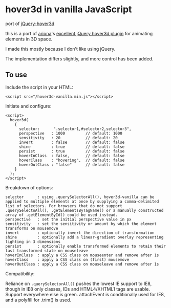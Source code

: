# hover3d in vanilla JavaScript
port of [jQuery-hover3d](https://github.com/ariona/hover3d)

this is a port of [ariona](https://github.com/ariona)'s [excellent jQuery hover3d plugin](https://github.com/ariona/hover3d) for animating elements in 3D space.

I made this mostly because I don't like using jQuery.

The implementation differs slightly, and more control has been added.

To use
------
Include the script in your HTML:

    <script src="/hover3d-vanilla.min.js"></script>

Initiate and configure:

    <script>
      hover3d(
        {
          selector:      ".selector1,#selector2,selector3",
          perspective   : 1000         // default: 1000
          sensitivity   : 20           // default: 20
          invert        : false        // default: false
          shine         : true         // default: false
          persist       : true         // default: false
          hoverInClass  : false,       // default: false
          hoverClass    : "hovering",  // default: false
          hoverOutClass : "false"      // default: false
        }
      );
    </script>

Breakdown of options:

    selector      : using .querySelectorAll(), hover3d-vanilla can be applied to multiple elements at once by supplying a comma-delimited list of selectors. For browsers that do not support .querySelectoAll(), .getElementsByTagName() or a manually constructed array of .getElementById() could be used instead.
    perspective   : set the initial perspective value in px
    sensitivity   : set the sensitivity or amount by which the element transforms on mousemove
    invert        : optionally invert the direction of transformation
    shine         : optionally add a linear-gradient overlay representing lighting in 3 dimensions
    persist       : optionally enable transformed elements to retain their last transformed state on mouseleave
    hoverInClass  : apply a CSS class on mouseenter and remove after 1s
    hoverClass    : apply a CSS class on (first) mousemove
    hoverOutClass : apply a CSS class on mouseleave and remove after 1s

Compatibility:

Reliance on `.querySelectorAll()` pushes the lowest IE support to IE8, though in IE8 only classes, IDs and HTML4/XHTML1 tags are usable. Support everywhere else is green. attachEvent is conditionally used for IE8, and a polyfill for .trim() is used.
